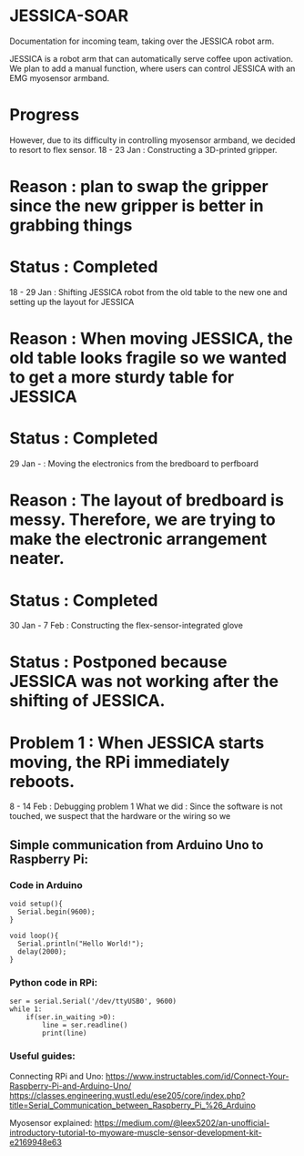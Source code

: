 # JESSICA-SOAR


Documentation for incoming team, taking over the JESSICA robot arm.

JESSICA is a robot arm that can automatically serve coffee upon activation. 
We plan to add a manual function, where users can control JESSICA with an EMG myosensor armband.


# Progress

However, due to its difficulty in controlling myosensor armband, we decided to resort to flex sensor.
18 - 23 Jan : Constructing a 3D-printed gripper.
# Reason : plan to swap the gripper since the new gripper is better in grabbing things
# Status : Completed

18 - 29 Jan : Shifting JESSICA robot from the old table to the new one and setting up the layout for JESSICA
# Reason : When moving JESSICA, the old table looks fragile so we wanted to get a more sturdy table for JESSICA
# Status : Completed

29 Jan -   : Moving the electronics from the bredboard to perfboard
# Reason : The layout of bredboard is messy. Therefore, we are trying to make the electronic arrangement neater.
# Status : Completed

30 Jan - 7 Feb : Constructing the flex-sensor-integrated glove
# Status : Postponed because JESSICA was not working after the shifting of JESSICA. 
# Problem 1 : When JESSICA starts moving, the RPi immediately reboots.

8 - 14 Feb : Debugging problem 1
What we did : Since the software is not touched, we suspect that the hardware or the wiring so we 









## Simple communication from Arduino Uno to Raspberry Pi:
### Code in Arduino
```
void setup(){
  Serial.begin(9600);
}

void loop(){
  Serial.println("Hello World!");   
  delay(2000);
}
```
### Python code in RPi:
```
ser = serial.Serial('/dev/ttyUSB0', 9600)
while 1: 
    if(ser.in_waiting >0):
        line = ser.readline()
        print(line)
```


### Useful guides:

Connecting RPi and Uno:
https://www.instructables.com/id/Connect-Your-Raspberry-Pi-and-Arduino-Uno/
https://classes.engineering.wustl.edu/ese205/core/index.php?title=Serial_Communication_between_Raspberry_Pi_%26_Arduino

Myosensor explained:
https://medium.com/@leex5202/an-unofficial-introductory-tutorial-to-myoware-muscle-sensor-development-kit-e2169948e63

